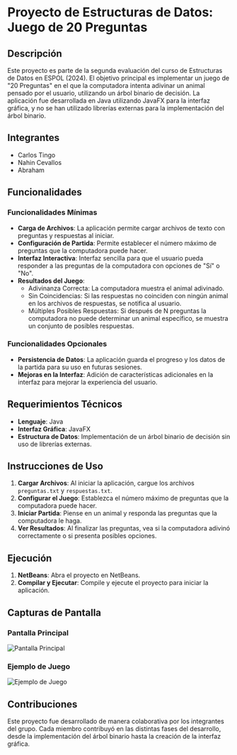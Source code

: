 # Proyecto de Estructuras de Datos: Juego de 20 Preguntas

## Descripción

Este proyecto es parte de la segunda evaluación del curso de Estructuras de Datos en ESPOL (2024). El objetivo principal es implementar un juego de "20 Preguntas" en el que la computadora intenta adivinar un animal pensado por el usuario, utilizando un árbol binario de decisión. La aplicación fue desarrollada en Java utilizando JavaFX para la interfaz gráfica, y no se han utilizado librerías externas para la implementación del árbol binario.

## Integrantes

- Carlos Tingo
- Nahin Cevallos
- Abraham 

## Funcionalidades

### Funcionalidades Mínimas
- **Carga de Archivos**: La aplicación permite cargar archivos de texto con preguntas y respuestas al iniciar.
- **Configuración de Partida**: Permite establecer el número máximo de preguntas que la computadora puede hacer.
- **Interfaz Interactiva**: Interfaz sencilla para que el usuario pueda responder a las preguntas de la computadora con opciones de "Sí" o "No".
- **Resultados del Juego**:
  - Adivinanza Correcta: La computadora muestra el animal adivinado.
  - Sin Coincidencias: Si las respuestas no coinciden con ningún animal en los archivos de respuestas, se notifica al usuario.
  - Múltiples Posibles Respuestas: Si después de N preguntas la computadora no puede determinar un animal específico, se muestra un conjunto de posibles respuestas.

### Funcionalidades Opcionales
- **Persistencia de Datos**: La aplicación guarda el progreso y los datos de la partida para su uso en futuras sesiones.
- **Mejoras en la Interfaz**: Adición de características adicionales en la interfaz para mejorar la experiencia del usuario.

## Requerimientos Técnicos

- **Lenguaje**: Java
- **Interfaz Gráfica**: JavaFX
- **Estructura de Datos**: Implementación de un árbol binario de decisión sin uso de librerías externas.

## Instrucciones de Uso

1. **Cargar Archivos**: Al iniciar la aplicación, cargue los archivos `preguntas.txt` y `respuestas.txt`.
2. **Configurar el Juego**: Establezca el número máximo de preguntas que la computadora puede hacer.
3. **Iniciar Partida**: Piense en un animal y responda las preguntas que la computadora le haga.
4. **Ver Resultados**: Al finalizar las preguntas, vea si la computadora adivinó correctamente o si presenta posibles opciones.

## Ejecución

1. **NetBeans**: Abra el proyecto en NetBeans.
2. **Compilar y Ejecutar**: Compile y ejecute el proyecto para iniciar la aplicación.

## Capturas de Pantalla

### Pantalla Principal
![Pantalla Principal](images/pantalla_principal.png)

### Ejemplo de Juego
![Ejemplo de Juego](images/ejemplo_juego.png)

## Contribuciones

Este proyecto fue desarrollado de manera colaborativa por los integrantes del grupo. Cada miembro contribuyó en las distintas fases del desarrollo, desde la implementación del árbol binario hasta la creación de la interfaz gráfica.
